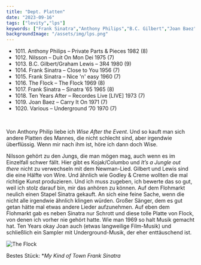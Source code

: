 ```yaml
---
title: "Dept. Platten"
date: "2023-09-16"
tags: ["levity","lps"]
keywords: ["Frank Sinatra","Anthony Philips","B.C. Gilbert","Joan Baez"]
backgroundImage: "/assets/img/lps.png"
---
```


<ul class="no-bullets">
<li>1011. Anthony Philips – Private Parts & Pieces 1982 (8)</li>
<li>1012. Nilsson – Duit On Mon Dei 1975 (7)</li>
<li>1013. B.C. Gilbert/Graham Lewis – 3R4 1980 (9)</li>
<li>1014. Frank Sinatra – Close to You 1956 (7)</li>
<li>1015. Frank Sinatra –  Nice 'n' easy 1960 (7)</li>
<li>1016. The Flock – The Flock 1969 (8)</li>
<li>1017. Frank Sinatra – Sinatra ’65 1965 (8)</li>
<li>1018. Ten Years After – Recordes Live [LIVE] 1973 (7)</li>
<li>1019. Joan Baez – Carry It On 1971 (7)</li>
<li>1020. Various – Underground ’70 1970 (7)</li>
</ul>
</br>

Von Anthony Philip liebe ich *Wise After the Event*. Und so kauft man sich andere Platten des Mannes, die nicht schlecht sind, aber irgendwie überflüssig. Wenn mir nach ihm ist, höre ich dann doch Wise. 

Nilsson gehört zu den Jungs, die man mögen mag, auch wenn es im Einzelfall schwer fällt. Hier gibt es Kojak/Columbo und *It’s a Jungle out there* nicht zu verwechseln mit dem Newman-Lied. Gilbert und Lewis sind die eine Hälfte von Wire. Und ähnlich wie Godley & Creme wollten die mal richtige Kunst produzieren. Und ich muss zugeben, ich bewerte das so gut, weil ich stolz darauf bin, mir das anhören zu können. Auf dem Flohmarkt neulich einen Stapel Sinatra gekauft. An sich eine feine Sache, wenn die nicht alle irgendwie ähnlich klingen würden. Großer Sänger, dem es gut getan hätte mal etwas andere Lieder aufzunehmen. Auf eben dem Flohmarkt gab es neben Sinatra nur Schrott und diese tolle Platte von Flock, von denen ich vorher nie gehört hatte. Wie man 1969 so halt Musik gemacht hat. Ten Years okay Joan auch (etwas langweilige Film-Musik) und schließlich ein Sampler mit Underground-Musik, der eher enttäuschend ist.

![The Flock](https://www.discogs.com/de/master/37424-The-Flock-The-Flock/image/SW1hZ2U6ODM3NTI4OQ==)

Bestes Stück: **My Kind of Town* *Frank Sinatra*